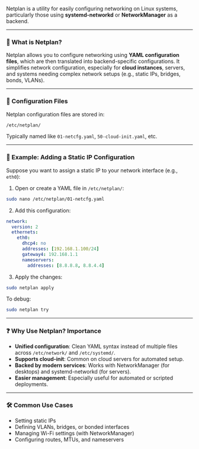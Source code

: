 Netplan is a utility for easily configuring networking on Linux systems, particularly those using **systemd-networkd** or **NetworkManager** as a backend. 

---

### 🔧 What is Netplan?

Netplan allows you to configure networking using **YAML configuration files**, which are then translated into backend-specific configurations. It simplifies network configuration, especially for **cloud instances**, servers, and systems needing complex network setups (e.g., static IPs, bridges, bonds, VLANs).

---

### 📁 Configuration Files

Netplan configuration files are stored in:

```bash
/etc/netplan/
```

Typically named like `01-netcfg.yaml`, `50-cloud-init.yaml`, etc.

---

### 📌 Example: Adding a Static IP Configuration

Suppose you want to assign a static IP to your network interface (e.g., `eth0`):

1. Open or create a YAML file in `/etc/netplan/`:

```bash
sudo nano /etc/netplan/01-netcfg.yaml
```

2. Add this configuration:

```yaml
network:
  version: 2
  ethernets:
    eth0:
      dhcp4: no
      addresses: [192.168.1.100/24]
      gateway4: 192.168.1.1
      nameservers:
        addresses: [8.8.8.8, 8.8.4.4]
```

3. Apply the changes:

```bash
sudo netplan apply
```

To debug:

```bash
sudo netplan try
```

---

### ❓ Why Use Netplan? Importance

* **Unified configuration**: Clean YAML syntax instead of multiple files across `/etc/network/` and `/etc/systemd/`.
* **Supports cloud-init**: Common on cloud servers for automated setup.
* **Backed by modern services**: Works with NetworkManager (for desktops) and systemd-networkd (for servers).
* **Easier management**: Especially useful for automated or scripted deployments.

---

### 🛠 Common Use Cases

* Setting static IPs
* Defining VLANs, bridges, or bonded interfaces
* Managing Wi-Fi settings (with NetworkManager)
* Configuring routes, MTUs, and nameservers

